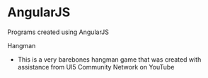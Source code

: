 # AngularJS
Programs created using AngularJS


Hangman
- This is a very barebones hangman game that was created with assistance from UI5 Community Network on YouTube
